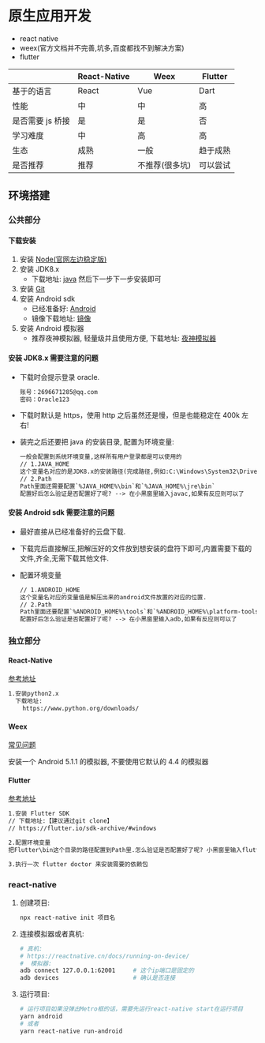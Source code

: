 # 原生应用开发

- react native
- weex(官方文档并不完善,坑多,百度都找不到解决方案)
- flutter

|                  | React-Native | Weex           | Flutter  |
| ---------------- | ------------ | -------------- | -------- |
| 基于的语言       | React        | Vue            | Dart     |
| 性能             | 中           | 中             | 高       |
| 是否需要 js 桥接 | 是           | 是             | 否       |
| 学习难度         | 中           | 高             | 高       |
| 生态             | 成熟         | 一般           | 趋于成熟 |
| 是否推荐         | 推荐         | 不推荐(很多坑) | 可以尝试 |

## 环境搭建

### 公共部分

#### 下载安装

1. 安装 [Node(官网左边稳定版)](https://nodejs.org/en/)
2. 安装 JDK8.x
   - 下载地址: [java](https://www.oracle.com/java/technologies/downloads/#java8)
     然后下一步下一步安装即可
3. 安装 [Git](https://git-scm.com/downloads)
4. 安装 Android sdk
   - 已经准备好: [Android](https://pan.baidu.com/s/1ImnzcYV0wtNfqH2-BM-QSQ)
   - 镜像下载地址: [镜像](https://blog.csdn.net/QQxiaoqiang1573/article/details/73274771)
5. 安装 Android 模拟器
   - 推荐夜神模拟器, 轻量级并且使用方便, 下载地址: [夜神模拟器](https://www.yeshen.com/)

#### 安装 JDK8.x 需要注意的问题

- 下载时会提示登录 oracle.

  ```txt
  账号：2696671285@qq.com
  密码：Oracle123
  ```

- 下载时默认是 https，使用 http 之后虽然还是慢，但是也能稳定在 400k 左右!
- 装完之后还要把 java 的安装目录, 配置为环境变量:

  ```txt
  一般会配置到系统环境变量,这样所有用户登录都是可以使用的
  // 1.JAVA_HOME
  这个变量名对应的是JDK8.x的安装路径(完成路径,例如:C:\Windows\System32\Drivers\DriverData)
  // 2.Path
  Path里面还需要配置`%JAVA_HOME%\bin`和`%JAVA_HOME%\jre\bin`
  配置好后怎么验证是否配置好了呢? --> 在小黑窗里输入javac,如果有反应则可以了
  ```

#### 安装 Android sdk 需要注意的问题

- 最好直接从已经准备好的云盘下载.

- 下载完后直接解压,把解压好的文件放到想安装的盘符下即可,内置需要下载的文件,齐全,无需下载其他文件.

- 配置环境变量

  ```txt
  // 1.ANDROID_HOME
  这个变量名对应的变量值是解压出来的android文件放置的对应的位置.
  // 2.Path
  Path里面还要配置`%ANDROID_HOME%\tools`和`%ANDROID_HOME%\platform-tools`
  配置好后怎么验证是否配置好了呢? --> 在小黑窗里输入adb,如果有反应则可以了
  ```

### 独立部分

#### React-Native

[参考地址](https://facebook.github.io/react-native/docs/getting-started.html)

```txt
1.安装python2.x
  下载地址:
    https://www.python.org/downloads/
```

#### Weex

[常见问题](https://www.jianshu.com/p/8cd872a618d4)

安装一个 Android 5.1.1 的模拟器, 不要使用它默认的 4.4 的模拟器

#### Flutter

[参考地址](https://flutterchina.club/setup-windows)

```txt
1.安装 Flutter SDK
// 下载地址:【建议通过git clone】
// https://flutter.io/sdk-archive/#windows

2.配置环境变量
把Flutter\bin这个目录的路径配置到Path里.怎么验证是否配置好了呢? 小黑窗里输入flutter --version

3.执行一次 flutter doctor 来安装需要的依赖包
```

### react-native

1. 创建项目:

   ```bash
   npx react-native init 项目名
   ```

2. 连接模拟器或者真机:

   ```bash
   # 真机:
   # https://reactnative.cn/docs/running-on-device/
   #  模拟器:
   adb connect 127.0.0.1:62001     # 这个ip端口是固定的
   adb devices                     # 确认是否连接
   ```

3. 运行项目:

   ```bash
   # 运行项目如果没弹出Metro框的话，需要先运行react-native start在运行项目
   yarn android
   # 或者
   yarn react-native run-android
   ```
